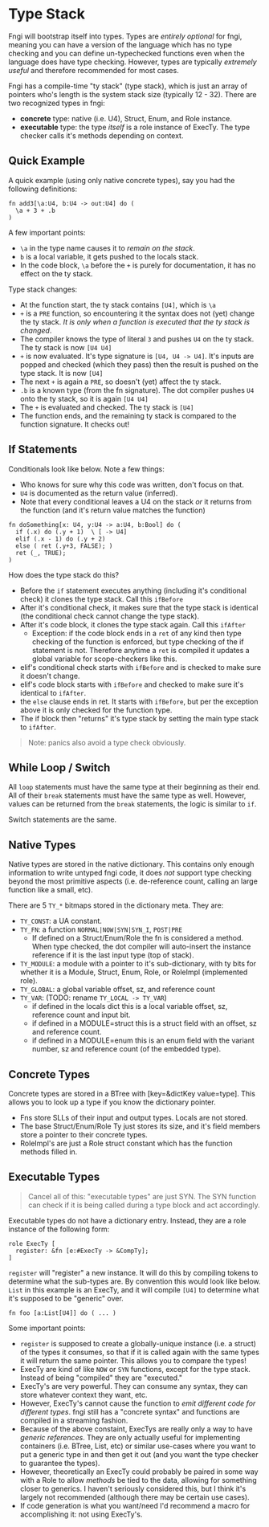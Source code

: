 # Type Stack

Fngi will bootstrap itself into types. Types are _entirely optional_ for fngi,
meaning you can have a version of the language which has no type checking and
you can define un-typechecked functions even when the language does have type
checking. However, types are typically _extremely useful_ and therefore
recommended for most cases.

Fngi has a compile-time "ty stack" (type stack), which is just an array of
pointers who's length is the system stack size (typically 12 - 32). There are
two recognized types in fngi:

- **concrete** type: native (i.e. U4), Struct, Enum, and Role instance.
- **executable** type: the type _itself_ is a role instance of ExecTy. The
  type checker calls it's methods depending on context.

## Quick Example

A quick example (using only native concrete types), say you had the following
definitions:

```fngi
fn add3[\a:U4, b:U4 -> out:U4] do (
  \a + 3 + .b
)
```

A few important points:

- `\a` in the type name causes it to _remain on the stack_.
- `b` is a local variable, it gets pushed to the locals stack.
- In the code block, `\a` before the `+` is purely for documentation, it has no
  effect on the ty stack.

Type stack changes:

- At the function start, the ty stack contains `[U4]`, which is `\a`
- `+` is a `PRE` function, so encountering it the syntax does not (yet) change
  the ty stack. _It is only when a function is executed that the ty stack is
  changed_.
- The compiler knows the type of literal `3` and pushes `U4` on the ty stack.
  The ty stack is now `[U4 U4]`
- `+` is now evaluated. It's type signature is `[U4, U4 -> U4]`. It's inputs are
  popped and checked (which they pass) then the result is pushed on the type
  stack. It is now `[U4]`
- The next `+` is again a `PRE`, so doesn't (yet) affect the ty stack.
- `.b` is a known type (from the fn signature). The dot compiler pushes `U4`
  onto the ty stack, so it is again `[U4 U4]`
- The `+` is evaluated and checked. The ty stack is `[U4]`
- The function ends, and the remaining ty stack is compared to the function
  signature. It checks out!

## If Statements

Conditionals look like below. Note a few things:

- Who knows for sure why this code was written, don't focus on that.
- `U4` is documented as the return value (inferred).
- Note that every conditional leaves a U4 on the stack _or_ it returns from the
  function (and it's return value matches the function)

```fngi
fn doSomething[x: U4, y:U4 -> a:U4, b:Bool] do (
  if (.x) do (.y + 1)  \ [ -> U4]
  elif (.x - 1) do (.y + 2)
  else ( ret (.y+3, FALSE); )
  ret (_, TRUE);
)
```

How does the type stack do this?

- Before the `if` statement executes anything (including it's conditional check)
  it clones the type stack. Call this `ifBefore`
- After it's conditional check, it makes sure that the type stack is identical
  (the conditional check cannot change the type stack).
- After it's code block, it clones the type stack again. Call this `ifAfter`
  - Exception: if the code block ends in a `ret` of any kind then type checking
    of the function is enforced, but type checking of the if statement is not.
    Therefore anytime a `ret` is compiled it updates a global variable for
    scope-checkers like this.
- elif's conditional check starts with `ifBefore` and is checked to make sure it
  doesn't change.
- elif's code block starts with `ifBefore` and checked to make sure it's
  identical to `ifAfter`.
- the `else` clause ends in ret. It starts with `ifBefore`, but per the
  exception above it is only checked for the function type.
- The if block then "returns" it's type stack by setting the main type stack to
  `ifAfter`.

> Note: panics also avoid a type check obviously.

## While Loop / Switch

All `loop` statements must have the same type at their beginning as their end.
All of their `break` statements must have the same type as well. However, values
can be returned from the `break` statements, the logic is similar to `if`.

Switch statements are the same.

## Native Types

Native types are stored in the native dictionary. This contains only enough
information to write untyped fngi code, it does _not_ support type checking
beyond the most primitive aspects (i.e. de-reference count, calling an large
function like a small, etc).

There are 5 `TY_*` bitmaps stored in the dictionary meta. They are:

- `TY_CONST`: a UA constant.
- `TY_FN`: a function `NORMAL|NOW|SYN|SYN_I`, `POST|PRE`
  - If defined on a Struct/Enum/Role the fn is considered a method. When type
    checked, the dot compiler will auto-insert the instance reference if it is the
    last input type (top of stack).
- `TY_MODULE`: a module with a pointer to it's sub-dictionary, with ty bits for
  whether it is a Module, Struct, Enum, Role, or RoleImpl (implemented role).
- `TY_GLOBAL`: a global variable offset, sz, and reference count
- `TY_VAR`: (TODO: rename `TY_LOCAL -> TY_VAR`)
  - if defined in the locals dict this is a local variable offset, sz, reference
    count and input bit.
  - if defined in a MODULE=struct this is a struct field with an offset, sz and
    reference count.
  - if defined in a MODULE=enum this is an enum field with the variant number,
    sz and reference count (of the embedded type).

## Concrete Types

Concrete types are stored in a BTree with [key=&dictKey value=type]. This allows
you to look up a type if you know the dictionary pointer.

- Fns store SLLs of their input and output types. Locals are not stored.
- The base Struct/Enum/Role Ty just stores its size, and it's field members store a
  pointer to their concrete types.
- RoleImpl's are just a Role struct constant which has the function methods
  filled in.

## Executable Types

> Cancel all of this: "executable types" are just SYN. The SYN function can
> check if it is being called during a type block and act accordingly.

Executable types do not have a dictionary entry. Instead, they are a role
instance of the following form:

```fngi
role ExecTy [
  register: &fn [e:#ExecTy -> &CompTy];
]
```

`register` will "register" a new instance. It will do this by compiling tokens
to determine what the sub-types are. By convention this would look like below.
`List` in this example is an ExecTy, and it will compile `[U4]` to determine
what it's supposed to be "generic" over.

```fngi
fn foo [a:List[U4]] do ( ... )
```

Some important points:

- `register` is supposed to create a globally-unique instance (i.e. a struct) of
  the types it consumes, so that if it is called again with the same types it
  will return the same pointer. This allows you to compare the types!
- ExecTy are kind of like `NOW` or `SYN` functions, except for the type
  stack. Instead of being "compiled" they are "executed."
- ExecTy's are very powerful. They can consume any syntax, they can store
  whatever context they want, etc.
- However, ExecTy's cannot cause the function to _emit different code for
  different types_. fngi still has a "concrete syntax" and functions are
  compiled in a streaming fashion.
- Because of the above constaint, ExecTys are really only a way to have
  _generic references_. They are only actually useful for implementing
  containers (i.e. BTree, List, etc) or similar use-cases where you want to put
  a generic type in and then get it out (and you want the type checker to
  guarantee the types).
- However, theoretically an ExecTy could probably be paired in some way with a
  Role to allow _methods_ be tied to the data, allowing for something closer to
  generics. I haven't seriously considered this, but I think it's largely not
  recommended (although there may be certain use cases).
- If code generation is what you want/need I'd recommend a macro for
  accomplishing it: not using ExecTy's.

